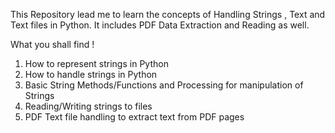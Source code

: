 This Repository lead me to learn the concepts of Handling Strings , Text and Text files in Python.
It includes PDF Data Extraction and Reading as well.

What you shall find !

1. How to represent strings in Python
2. How to handle strings in Python
3. Basic String Methods/Functions and Processing for manipulation of Strings
4. Reading/Writing strings to files
5. PDF Text file handling to extract text from PDF pages

